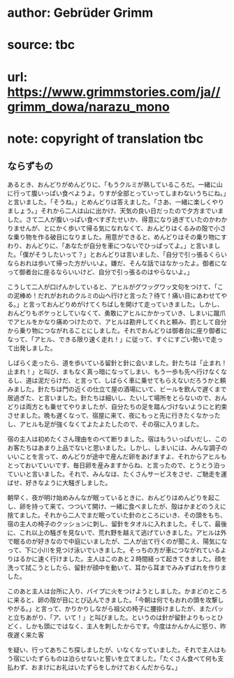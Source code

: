 # author: Gebrüder Grimm
# source: tbc
# url: https://www.grimmstories.com/ja//grimm_dowa/narazu_mono
# note: copyright of translation tbc

## ならずもの 

あるとき、おんどりがめんどりに、「もうクルミが熟しているころだ。一緒に山に行って腹いっぱい食べようよ。りすが全部とっていってしまわないうちにね。」と言いました。「そうね。」とめんどりは答えました。「さあ、一緒に楽しくやりましょう。」それから二人は山に出かけ、天気の良い日だったので夕方までいました。さて二人が腹いっぱい食べすぎたせいか、得意になり過ぎていたのかわかりませんが、とにかく歩いて帰る気になれなくて、おんどりはくるみの殻で小さな乗り物を作る破目になりました。用意ができると、めんどりはその乗り物にすわり、おんどりに、「あなたが自分を車につないでひっぱってよ。」と言いました。「僕がそうしたいって？」とおんどりは言いました、「自分で引っ張るくらいならおれは歩いて帰った方がいいよ。嫌だ、そんな話ではなかったよ。御者になって御者台に座るならいいけど、自分で引っ張るのはやらないよ。」

こうして二人が口げんかしていると、アヒルがグワッグワッ文句をつけて、「この泥棒め！だれがおれのクルミの山へ行けと言った？待て！痛い目にあわせてやる。」と言っておんどりめがけてくちばしを開けて走っていきました。しかし、おんどりもボケっとしていなくて、勇敢にアヒルにかかっていき、しまいに蹴爪でアヒルをかなり痛めつけたので、アヒルは勘弁してくれと頼み、罰として自分から乗り物につながれることにしました。それでおんどりは御者台に座り御者になって、「アヒル、できる限り速く走れ！」に従って、すぐにすごい勢いで走って出発しました。

しばらく走ったら、道を歩いている留針と針に会いました。針たちは「止まれ！止まれ！」と叫び、まもなく真っ暗になってしまい、もう一歩も先へ行けなくなるし、道は泥だらけだ、と言って、しばらく車に乗せてもらえないだろうかと頼みました。針たちは門の近くの仕立て屋の酒場にいて、ビールを飲んで遅くまで居過ぎた、と言いました。針たちは細いし、たいして場所をとらないので、おんどりは両方とも乗せてやりましたが、自分たちの足を踏んづけないようにと約束させました。晩も遅くなって、宿屋に来て、夜にもっと先に行きたくなかったし、アヒルも足が強くなくてよたよたしたので、その宿に入りました。

宿の主人は初めたくさん理由をのべて断りました。宿はもういっぱいだし、このお客たちはあまり上品でないと思いました。しかし、しまいには、みんな調子のいいことを言って、めんどりが途中で産んだ卵をあげますよ、それからアヒルもとっておいていいです、毎日卵を産みますからね、と言ったので、とうとう泊っていいと言いました。それで、みんなは、たくさんサービスをさせ、ご馳走を運ばせ、好きなように大騒ぎしました。

朝早く、夜が明け始めみんなが眠っているときに、おんどりはめんどりを起こし、卵を持って来て、つついて開け、一緒に食べましたが、殻はかまどのうえに捨てました。それから二人でまだ眠っていた針のところにいき、その頭をもち、宿の主人の椅子のクッションに刺し、留針をタオルに入れました。そして、最後に、これ以上の騒ぎを見ないで、荒れ野を越えて逃げていきました。アヒルは外で眠るのが好きなので中庭にいましたが、二人が出て行くのが聞こえ、陽気になって、下に小川を見つけ泳いでいきました。そっちの方が車につながれているよりはるかに速く行けました。主人はこのあと２時間経って起きてきました。顔を洗って拭こうとしたら、留針が顔中を動いて、耳から耳までみみずばれを作りました。

このあと主人は台所に入り、パイプに火をつけようとしました。かまどのところに来ると、卵の殻が目にとび込んできました。「今朝は何でもおれの頭を攻撃しやがる。」と言って、かりかりしながら祖父の椅子に腰掛けましたが、またパッと立ちあがり、「ア、いて！」と叫びました。というのは針が留針よりもっとひどく、しかも頭にではなく、主人を刺したからです。今度はかんかんに怒り、昨夜遅く来た客

を疑い、行ってあちこち探しましたが、いなくなっていました。それで主人はもう宿にいたずらものは泊らせないと誓いを立てました。「たくさん食べて何も支払わず、おまけにお礼はいたずらをしかけておくんだからな。」
